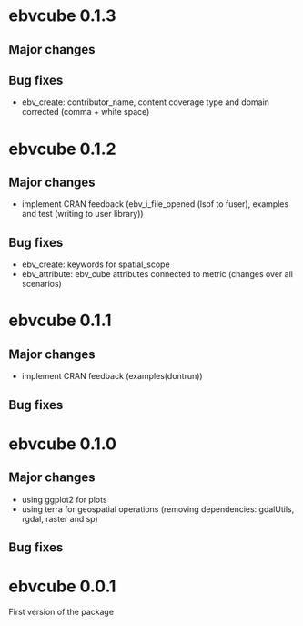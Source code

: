 # ebvcube 0.1.3
## Major changes


## Bug fixes
- ebv_create: contributor_name, content coverage type and domain corrected (comma + white space)

# ebvcube 0.1.2
## Major changes
- implement CRAN feedback (ebv_i_file_opened (lsof to fuser), examples and test (writing to user library))

## Bug fixes
- ebv_create: keywords for spatial_scope
- ebv_attribute: ebv_cube attributes connected to metric (changes over all scenarios)

# ebvcube 0.1.1
## Major changes
- implement CRAN feedback (examples(dontrun))

## Bug fixes

# ebvcube 0.1.0
## Major changes
- using ggplot2 for plots
- using terra for geospatial operations (removing dependencies: gdalUtils, rgdal, raster and sp)

## Bug fixes


# ebvcube 0.0.1
First version of the package
